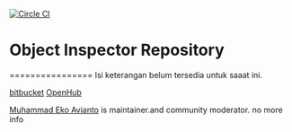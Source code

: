 [![Circle CI](https://circleci.com/gh/cdnjs/cdnjs.svg?style=svg)](https://raw.githubusercontent.com/ettoavi/object-inspector/master/inspector.js)
# Object Inspector  Repository
================
Isi keterangan belum tersedia untuk saaat ini.

[bitbucket](https://bitbucket.org/ettoavi/)
[OpenHub](https://www.openhub.net/accounts/ettoavi)

[Muhammad Eko Avianto](https://www.linkedin.com/in/ettoavi) is maintainer.and community moderator.
no more info
